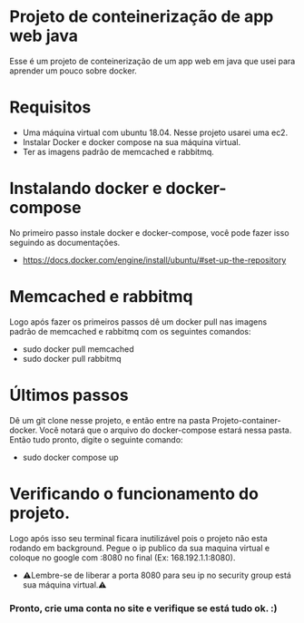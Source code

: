 # Projeto de conteinerização de app web java

Esse é um projeto de conteinerização de um app web em java que usei para aprender um pouco sobre docker.

# Requisitos
- Uma máquina virtual com ubuntu 18.04. Nesse projeto usarei uma ec2.
- Instalar Docker e docker compose na sua máquina virtual.
- Ter as imagens padrão de memcached e rabbitmq.

# Instalando docker e docker-compose
No primeiro passo instale docker e docker-compose, você pode fazer isso seguindo as documentações.
- https://docs.docker.com/engine/install/ubuntu/#set-up-the-repository

# Memcached e rabbitmq
Logo após fazer os primeiros passos dê um docker pull nas imagens padrão de memcached e rabbitmq com os seguintes comandos:
- sudo docker pull memcached
- sudo docker pull rabbitmq

# Últimos passos
Dê um git clone nesse projeto, e então entre na pasta Projeto-container-docker. Você notará que o arquivo do docker-compose estará nessa pasta.
Então tudo pronto, digite o seguinte comando:
- sudo docker compose up

# Verificando o funcionamento do projeto.
Logo após isso seu terminal ficara inutilizável pois o projeto não esta rodando em background.
Pegue o ip publico da sua maquina virtual e coloque no google com :8080 no final (Ex: 168.192.1.1:8080).
- ⚠️Lembre-se de liberar a porta 8080 para seu ip no security group está sua máquina virtual.⚠ 



### Pronto, crie uma conta no site e verifique se está tudo ok. :)
